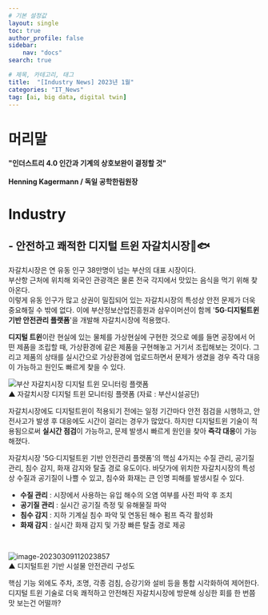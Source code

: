 ```yaml
---
# 기본 설정값
layout: single
toc: true
author_profile: false
sidebar:
    nav: "docs"
search: true

# 제목, 카테고리, 태그
title:  "[Industry News] 2023년 1월"
categories: "IT_News"
tag: [ai, big data, digital twin]
---
```


# 머리말
<div class="notice--success">
<h4>"인더스트리 4.0 인간과 기계의 상호보완이 결정할 것"<br/><br/>
Henning Kagermann / 독일 공학한림원장</h4>
</div>


# Industry
## - 안전하고 쾌적한 디지털 트윈 자갈치시장🦑🐟

자갈치시장은 연 유동 인구 38만명이 넘는 부산의 대표 시장이다.<br/>
부산항 근처에 위치해 외국인 관광객은 물론 전국 각지에서 맛있는 음식을 먹기 위해 찾아온다.
<br/>이렇게 유동 인구가 많고 상권이 밀집되어 있는 자갈치시장의 특성상 안전 문제가 더욱 중요해질 수 밖에 없다. 
이에 부산정보산업진흥원과 삼우이머션이 함께 '**5G·디지털트윈 기반 안전관리 플랫폼**'을 개발해 자갈치시장에 적용했다.

**디지털 트윈**이란 현실에 있는 물체를 가상현실에 구현한 것으로 예를 들면 공장에서 어떤 제품을 조립할 때, 가상환경에 같은 제품을 구현해놓고 거기서 조립해보는 것이다. 
그리고 제품의 상태를 실시간으로 가상환경에 업로드하면서 문제가 생겼을 경우 즉각 대응이 가능하고 원인도 빠르게 찾을 수 있다.

![부산 자갈치시장 디지털 트윈 모니터링 플랫폼](https://img3.yna.co.kr/etc/inner/KR/2022/12/19/AKR20221219035500051_01_i_P4.jpg)
<br/>▲ 자갈치시장 디지털 트윈 모니터링 플랫폼 (자료 : 부산시설공단)<br/>

자갈치시장에도 디지털트윈이 적용되기 전에는 일정 기간마다 안전 점검을 시행하고, 안전사고가 발생 후 대응에도 시간이 걸리는 경우가 많았다. 
하지만 디지털트윈 기술이 적용됨으로써 **실시간 점검**이 가능하고, 문제 발생시 빠르게 원인을 찾아 **즉각 대응**이 가능해졌다.

자갈치시장 '5G·디지털트윈 기반 안전관리 플랫폼'의 핵심 4가지는 수질 관리, 공기질 관리, 침수 감지, 화재 감지와 탈출 경로 유도이다.
바닷가에 위치한 자갈치시장의 특성상 수질과 공기질이 나쁠 수 있고, 침수와 화재는 큰 인명 피해를 발생시킬 수 있다.

- **수질 관리** : 시장에서 사용하는 유입 해수의 오염 여부를 사전 파악 후 조치<br/>
- **공기질 관리** : 실시간 공기질 측정 및 유해물질 파악<br/>
- **침수 감지** : 지하 기계실 침수 파악 및 연동된 해수 펌프 즉각 활성화<br/>
- **화재 감지** : 실시간 화재 감지 및 가장 빠른 탈출 경로 제공
<br/>

![image-20230309112023857]({{site.url}}\images\2023-02-26-industry_news_202301\image-20230309112023857.png)
<br/>▲ 디지털트윈 기반 시설물 안전관리 구성도
<br/>

핵심 기능 외에도 주차, 조명, 각종 검침, 승강기와 설비 등을 통합 시각화하여 제어한다.<br/>
디지털 트윈 기술로 더욱 쾌적하고 안전해진 자갈치시장에 방문해 싱싱한 회를 한 번쯤 맛 보는건 어떨까?
